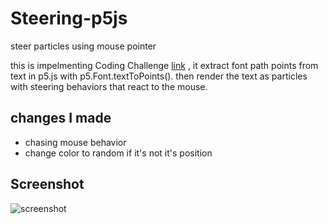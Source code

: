 # Steering-p5js
steer particles using mouse pointer 

this is impelmenting Coding Challenge [link](https://www.youtube.com/watch?v=4hA7G3gup-4)
, it extract font path points from text in p5.js with p5.Font.textToPoints(). then render the text as particles with steering behaviors that react to the mouse.

## changes I made 
 - chasing mouse behavior 
 - change color to random if it's not it's position 
 
## Screenshot
![screenshot](https://i.imgur.com/EObWEhF.gif)
